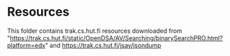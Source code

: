 Resources
=========

This folder contains trak.cs.hut.fi resources downloaded from 
"https://trak.cs.hut.fi/static/OpenDSA/AV/Searching/binarySearchPRO.html?platform=edx"
and 
https://trak.cs.hut.fi/jsav/jsondump